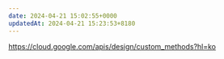 ```yaml
---
date: 2024-04-21 15:02:55+0000
updatedAt: 2024-04-21 15:23:53+8180
---
```

https://cloud.google.com/apis/design/custom_methods?hl=ko